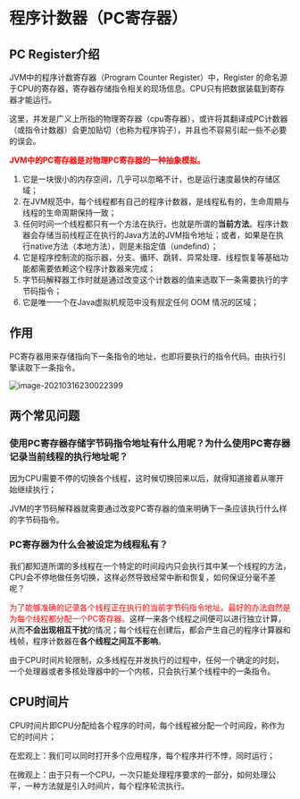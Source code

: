 # 程序计数器（PC寄存器）

## PC Register介绍

JVM中的程序计数寄存器（Program Counter Register）中，Register 的命名源于CPU的寄存器，寄存器存储指令相关的现场信息。CPU只有把数据装载到寄存器才能运行。

这里，并发是广义上所指的物理寄存器（cpu寄存器），或许将其翻译成PC计数器（或指令计数器）会更加贴切（也称为程序钩子），并且也不容易引起一些不必要的误会。

<font style="color:red">**JVM中的PC寄存器是对物理PC寄存器的一种抽象模拟。**</font>

1. 它是一块很小的内存空间，几乎可以忽略不计，也是运行速度最快的存储区域；
2. 在JVM规范中，每个线程都有自己的程序计数器，是线程私有的，生命周期与线程的生命周期保持一致；
3. 任何时间一个线程都只有一个方法在执行，也就是所谓的**当前方法**。程序计数器会存储当前线程正在执行的Java方法的JVM指令地址；或者，如果是在执行native方法（本地方法），则是未指定值（undefind）；
4. 它是程序控制流的指示器，分支、循环、跳转、异常处理、线程恢复等基础功能都需要依赖这个程序计数器来完成；
5. 字节码解释器工作时就是通过改变这个计数器的值来选取下一条需要执行的字节码指令；
6. 它是唯一一个在Java虚拟机规范中没有规定任何 OOM 情况的区域；

## 作用

PC寄存器用来存储指向下一条指令的地址，也即将要执行的指令代码。由执行引擎读取下一条指令。

![image-20210316230022399](http://mkstatic.lianbian.net/image-20210316230022399.png)

## 两个常见问题

### 使用PC寄存器存储字节码指令地址有什么用呢？为什么使用PC寄存器记录当前线程的执行地址呢？

因为CPU需要不停的切换各个线程，这时候切换回来以后，就得知道接着从哪开始继续执行；

JVM的字节码解释器就需要通过改变PC寄存器的值来明确下一条应该执行什么样的字节码指令。



### PC寄存器为什么会被设定为线程私有？

我们都知道所谓的多线程在一个特定的时间段内只会执行其中某一个线程的方法，CPU会不停地做任务切换，这样必然导致经常中断和恢复，如何保证分毫不差呢？

<font style="color:red">为了能够准确的记录各个线程正在执行的当前字节码指令地址，最好的办法自然是为每个线程都分配一个PC寄存器。</font>这样一来各个线程之间便可以进行独立计算，从而**不会出现相互干扰**的情况；每个线程在创建后，都会产生自己的程序计算器和栈帧，程序计数器在**各个线程之间互不影响**。

由于CPU时间片轮限制，众多线程在并发执行的过程中，任何一个确定的时刻，一个处理器或者多核处理器中的一个内核，只会执行某个线程中的一条指令。



## CPU时间片

CPU时间片即CPU分配给各个程序的时间，每个线程被分配一个时间段，称作为它的时间片；

在宏观上：我们可以同时打开多个应用程序，每个程序并行不悖，同时运行；

在微观上：由于只有一个CPU，一次只能处理程序要求的一部分，如何处理公平，一种方法就是引入时间片，每个程序轮流执行。